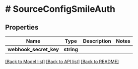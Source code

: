 # # SourceConfigSmileAuth

## Properties

Name | Type | Description | Notes
------------ | ------------- | ------------- | -------------
**webhook_secret_key** | **string** |  |

[[Back to Model list]](../../README.md#models) [[Back to API list]](../../README.md#endpoints) [[Back to README]](../../README.md)
